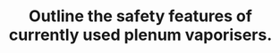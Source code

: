 ---
title: "Outline the safety features of currently used plenum vaporisers."
entityType: SAQ
exam: PEX
college: ANZCA
year: 2013
sitting: B
question: 03
passRate: 26
EC_expectedDomains:
- "The answer to this question primarily required an understanding of the physical properties of the different volatile agents and thus the safety requirements of delivery system for these anaesthetic agents."
- "A definition of a plenum vaporiser would have assisted most candidates."
EC_extraCredit:
- "Bonus marks were awarded for information on back pressure relief valves placed downstream of vaporisers, details of desflurane vaporizer safety, MRI safety, tipping and vaporiser leaks."
- "Marks were awarded for highlighting that vaporisers are agent specific and that as a result filling systems have been developed to eliminate filling with incorrect agents; a discussion of temperature compensation to ensure reliable volatile delivery and outlining mounting systems."
EC_errorsCommon:
- "Many candidates were confused about the position of a plenum vaporiser. They are placed outside the breathing circuit."
- "A significant number of candidates did not answer the question."
---
